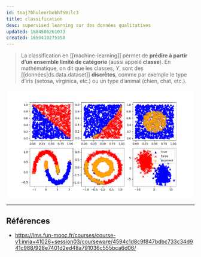 ```yaml
---
id: tnaj7bhuleorbebhf50ilc3
title: classification
desc: supervised learning sur des données qualitatives
updated: 1684586261073
created: 1655410275358
---
```


> La classification en [[machine-learning]] permet de **prédire à partir d’un ensemble limité de catégorie** (aussi appelé **classe**). En mathématique, on dit que les classes, $Y$, sont des [[données|ds.data.dataset]] **discrètes**, comme par exemple le type d’iris (setosa, virginica, etc.) ou un type d’animal (chien, chat, etc.).

![classification](assets/classification-ml.png)

---

## Références

- https://lms.fun-mooc.fr/courses/course-v1:inria+41026+session03/courseware/4594c1d8c9f847bdbc733c34d941c988/928e7401d2ed48a791036c555bca6d06/